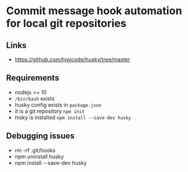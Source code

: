 # Commit message hook automation for local git repositories

## Links
- https://github.com/typicode/husky/tree/master

## Requirements
- nodejs >= 10
- `/bin/bash` exists
- husky config exists in `package.json`
- it is a git repository `npm init`
- hisky is installed `npm install --save-dev husky`

## Debugging issues
- rm -rf .git/hooks
- npm uninstall husky
- npm install --save-dev husky
